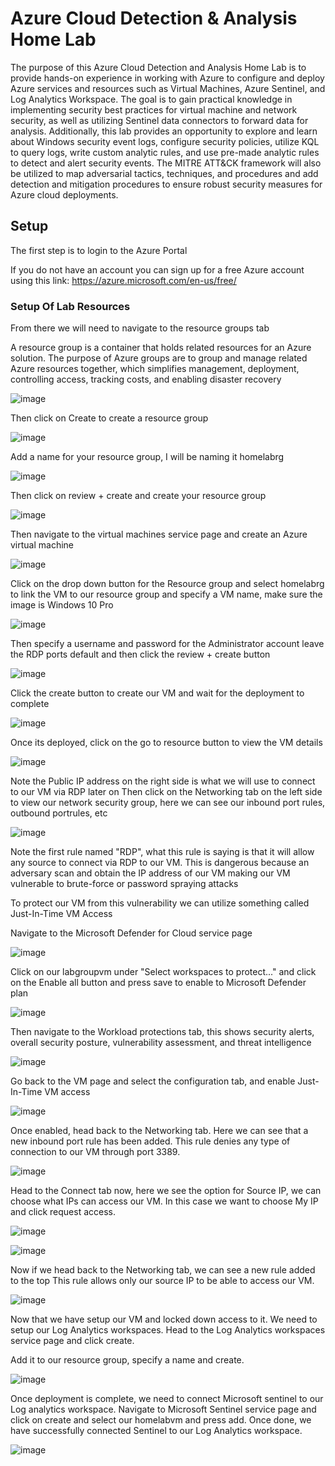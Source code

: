 # Azure Cloud Detection & Analysis Home Lab

The purpose of this Azure Cloud Detection and Analysis Home Lab is to provide hands-on experience in working with Azure to configure and deploy Azure services and resources such as Virtual Machines, Azure Sentinel, and Log Analytics Workspace. The goal is to gain practical knowledge in implementing security best practices for virtual machine and network security, as well as utilizing Sentinel data connectors to forward data for analysis. Additionally, this lab provides an opportunity to explore and learn about Windows security event logs, configure security policies, utilize KQL to query logs, write custom analytic rules, and use pre-made analytic rules to detect and alert security events. The MITRE ATT&CK framework will also be utilized to map adversarial tactics, techniques, and procedures and add detection and mitigation procedures to ensure robust security measures for Azure cloud deployments.

## Setup

The first step is to login to the Azure Portal

If you do not have an account you can sign up for a free Azure account using this link:
https://azure.microsoft.com/en-us/free/

### Setup Of Lab Resources
From there we will need to navigate to the resource groups tab

A resource group is a container that holds related resources for an Azure solution. The purpose of Azure groups are to group and manage related Azure resources together, which simplifies management, deployment, controlling access, tracking costs, and enabling disaster recovery

![image](https://user-images.githubusercontent.com/118394420/221387177-f3f94133-72ef-4fb3-a131-ddf261530c35.png)

Then click on Create to create a resource group

![image](https://user-images.githubusercontent.com/118394420/221387262-11cdfb2f-852c-4db4-a3cd-5709117d0eec.png)

Add a name for your resource group, I will be naming it homelabrg

![image](https://user-images.githubusercontent.com/118394420/221387271-60f4a1f6-1965-4349-8bdd-df2a7a3b1ec7.png)

Then click on review + create and create your resource group

![image](https://user-images.githubusercontent.com/118394420/221387348-3353f52b-06c8-4d40-b9a1-200df9001dff.png)

Then navigate to the virtual machines service page and create an Azure virtual machine

![image](https://user-images.githubusercontent.com/118394420/221387476-4ae4d703-99c7-46a5-ba0b-5bf7269149a5.png)

Click on the drop down button for the Resource group and select homelabrg to link the VM to our resource group and specify a VM name, make sure the image is Windows 10 Pro

![image](https://user-images.githubusercontent.com/118394420/221387598-a5fdbb43-0b31-48f1-bede-fd3c6f345200.png)

Then specify a username and password for the Administrator account leave the RDP ports default and then click the review + create button

![image](https://user-images.githubusercontent.com/118394420/221387662-1c6c6917-c1ac-4c3c-8698-988b5c3e9b5f.png)

Click the create button to create our VM and wait for the deployment to complete

![image](https://user-images.githubusercontent.com/118394420/221387733-732c8c95-61ee-4ac9-86a1-c1f3d071ff4b.png)

Once its deployed, click on the go to resource button to view the VM details

![image](https://user-images.githubusercontent.com/118394420/221387801-eb62fadb-fab1-49fa-ae92-65ec53022b47.png)

Note the Public IP address on the right side is what we will use to connect to our VM via RDP later on
Then click on the Networking tab on the left side to view our network security group, here we can see our inbound port rules, outbound portrules, etc

![image](https://user-images.githubusercontent.com/118394420/221387829-77d58a37-4848-4871-bdc9-23e900100f76.png)

Note the first rule named "RDP", what this rule is saying is that it will allow any source to connect via RDP to our VM. This is dangerous because an adversary scan and obtain the IP address of our VM making our VM vulnerable to brute-force or password spraying attacks

To protect our VM from this vulnerability we can utilize something called Just-In-Time VM Access

Navigate to the Microsoft Defender for Cloud service page

![image](https://user-images.githubusercontent.com/118394420/221388084-51f634b3-eb6d-48c8-be16-15a82d77bc58.png)

Click on our labgroupvm under "Select workspaces to protect..." and click on the Enable all button and press save to enable to Microsoft Defender plan

![image](https://user-images.githubusercontent.com/118394420/221388125-ec48cb22-a968-4e5a-9e7f-5767afc91994.png)

Then navigate to the Workload protections tab, this shows security alerts, overall security posture, vulnerability assessment, and threat intelligence

![image](https://user-images.githubusercontent.com/118394420/221388240-e206172c-a184-4f72-b38f-017a179f2bd4.png)

Go back to the VM page and select the configuration tab, and enable Just-In-Time VM access

![image](https://user-images.githubusercontent.com/118394420/221388310-bd7b8c16-e47e-4d58-89f1-2d70f82a3201.png)

Once enabled, head back to the Networking tab. Here we can see that a new inbound port rule has been added. This rule denies any type of connection to our VM through port 3389.

![image](https://user-images.githubusercontent.com/118394420/221388367-e30c6e16-92b5-43d6-8f47-b0bf75b99933.png)

Head to the Connect tab now, here we see the option for Source IP, we can choose what IPs can access our VM. In this case we want to choose My IP and click request access.

![image](https://user-images.githubusercontent.com/118394420/221388761-71c1c42c-8e46-455c-9cd3-ec9d7936fb9d.png)

![image](https://user-images.githubusercontent.com/118394420/221388752-031c60a7-e793-413c-bf63-39e5ee06e942.png)

Now if we head back to the Networking tab, we can see a new rule added to the top
This rule allows only our source IP to be able to access our VM.

![image](https://user-images.githubusercontent.com/118394420/221388806-ff28712e-d8a1-4fa0-941c-ddfb9c2f0296.png)

Now that we have setup our VM and locked down access to it. We need to setup our Log Analytics workspaces.
Head to the Log Analytics workspaces service page and click create.

Add it to our resource group, specify a name and create.

![image](https://user-images.githubusercontent.com/118394420/221389001-e46091bb-9bc5-4e1e-bf6d-5c963409a3b1.png)

Once deployment is complete, we need to connect Microsoft sentinel to our Log analytics workspace.
Navigate to Microsoft Sentinel service page and click on create and select our homelabvm and press add.
Once done, we have successfully connected Sentinel to our Log Analytics workspace.

![image](https://user-images.githubusercontent.com/118394420/221389068-13360787-c367-483f-8b09-0177c2bee6fb.png)
